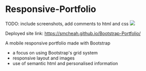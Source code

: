 # Responsive-Portfolio
TODO: include screenshots, add comments to html and css
![](https://giphy.com/gifs/YqtWqXwyEYW6oWun60/html5)

Deployed site link: https://smcheah.github.io/Bootstrap-Portfolio/

A mobile responsive portfolio made with Bootstrap
- a focus on using Bootstrap's grid system
- responsive layout and images
- use of semantic html and personalised information
